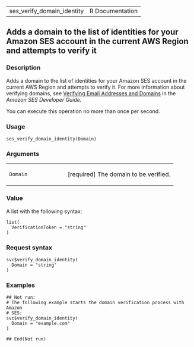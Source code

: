 <table style="width: 100%;">
<tbody>
<tr class="odd">
<td>ses_verify_domain_identity</td>
<td style="text-align: right;">R Documentation</td>
</tr>
</tbody>
</table>

## Adds a domain to the list of identities for your Amazon SES account in the current AWS Region and attempts to verify it

### Description

Adds a domain to the list of identities for your Amazon SES account in
the current AWS Region and attempts to verify it. For more information
about verifying domains, see [Verifying Email Addresses and
Domains](https://docs.aws.amazon.com/ses/latest/dg/verify-addresses-and-domains.html)
in the *Amazon SES Developer Guide.*

You can execute this operation no more than once per second.

### Usage

    ses_verify_domain_identity(Domain)

### Arguments

<table>
<colgroup>
<col style="width: 35%" />
<col style="width: 65%" />
</colgroup>
<tbody>
<tr class="odd">
<td><code id="ses_verify_domain_identity_:_Domain">Domain</code></td>
<td><p>[required] The domain to be verified.</p></td>
</tr>
</tbody>
</table>

### Value

A list with the following syntax:

    list(
      VerificationToken = "string"
    )

### Request syntax

    svc$verify_domain_identity(
      Domain = "string"
    )

### Examples

    ## Not run: 
    # The following example starts the domain verification process with Amazon
    # SES:
    svc$verify_domain_identity(
      Domain = "example.com"
    )

    ## End(Not run)

